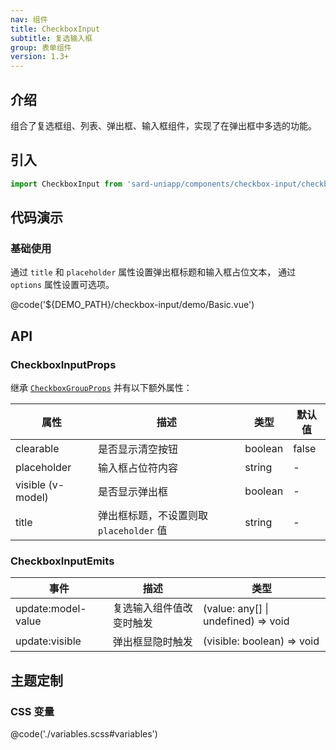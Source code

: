 ```yaml
---
nav: 组件
title: CheckboxInput
subtitle: 复选输入框
group: 表单组件
version: 1.3+
---
```


## 介绍

组合了复选框组、列表、弹出框、输入框组件，实现了在弹出框中多选的功能。

## 引入

```ts
import CheckboxInput from 'sard-uniapp/components/checkbox-input/checkbox-input.vue'
```

## 代码演示

### 基础使用

通过 `title` 和 `placeholder` 属性设置弹出框标题和输入框占位文本，
通过 `options` 属性设置可选项。

@code('${DEMO_PATH}/checkbox-input/demo/Basic.vue')

## API

### CheckboxInputProps

继承 [`CheckboxGroupProps`](./#/components/checkbox#CheckboxGroupProps) 并有以下额外属性：

| 属性              | 描述                                    | 类型    | 默认值 |
| ----------------- | --------------------------------------- | ------- | ------ |
| clearable         | 是否显示清空按钮                        | boolean | false  |
| placeholder       | 输入框占位符内容                        | string  | -      |
| visible (v-model) | 是否显示弹出框                          | boolean | -      |
| title             | 弹出框标题，不设置则取 `placeholder` 值 | string  | -      |

### CheckboxInputEmits

| 事件               | 描述                     | 类型                                |
| ------------------ | ------------------------ | ----------------------------------- |
| update:model-value | 复选输入组件值改变时触发 | (value: any[] \| undefined) => void |
| update:visible     | 弹出框显隐时触发         | (visible: boolean) => void          |

## 主题定制

### CSS 变量

@code('./variables.scss#variables')
